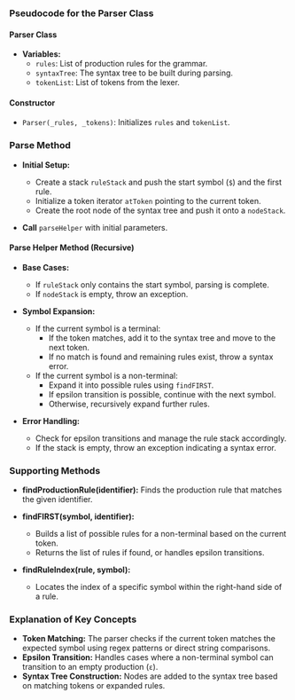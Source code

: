 ### Pseudocode for the Parser Class

#### Parser Class
- **Variables:**
  - `rules`: List of production rules for the grammar.
  - `syntaxTree`: The syntax tree to be built during parsing.
  - `tokenList`: List of tokens from the lexer.

#### Constructor
- `Parser(_rules, _tokens)`: Initializes `rules` and `tokenList`.

### Parse Method
- **Initial Setup:**
  - Create a stack `ruleStack` and push the start symbol (`$`) and the first rule.
  - Initialize a token iterator `atToken` pointing to the current token.
  - Create the root node of the syntax tree and push it onto a `nodeStack`.

- **Call** `parseHelper` with initial parameters.

#### Parse Helper Method (Recursive)
- **Base Cases:**
  - If `ruleStack` only contains the start symbol, parsing is complete.
  - If `nodeStack` is empty, throw an exception.

- **Symbol Expansion:**
  - If the current symbol is a terminal:
    - If the token matches, add it to the syntax tree and move to the next token.
    - If no match is found and remaining rules exist, throw a syntax error.
  - If the current symbol is a non-terminal:
    - Expand it into possible rules using `findFIRST`.
    - If epsilon transition is possible, continue with the next symbol.
    - Otherwise, recursively expand further rules.

- **Error Handling:**
  - Check for epsilon transitions and manage the rule stack accordingly.
  - If the stack is empty, throw an exception indicating a syntax error.

### Supporting Methods
- **findProductionRule(identifier):** Finds the production rule that matches the given identifier.

- **findFIRST(symbol, identifier):**
  - Builds a list of possible rules for a non-terminal based on the current token.
  - Returns the list of rules if found, or handles epsilon transitions.

- **findRuleIndex(rule, symbol):**
  - Locates the index of a specific symbol within the right-hand side of a rule.

### Explanation of Key Concepts

- **Token Matching:** The parser checks if the current token matches the expected symbol using regex patterns or direct string comparisons.
- **Epsilon Transition:** Handles cases where a non-terminal symbol can transition to an empty production (`ε`).
- **Syntax Tree Construction:** Nodes are added to the syntax tree based on matching tokens or expanded rules.